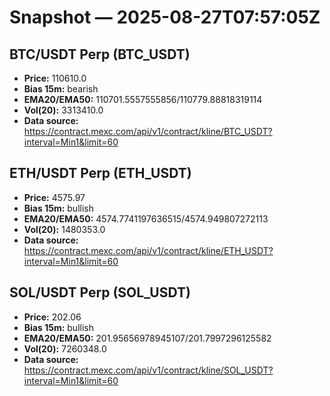 # Snapshot — 2025-08-27T07:57:05Z

## BTC/USDT Perp (BTC_USDT)
- **Price:** 110610.0
- **Bias 15m:** bearish
- **EMA20/EMA50:** 110701.5557555856/110779.88818319114
- **Vol(20):** 3313410.0
- **Data source:** https://contract.mexc.com/api/v1/contract/kline/BTC_USDT?interval=Min1&limit=60

## ETH/USDT Perp (ETH_USDT)
- **Price:** 4575.97
- **Bias 15m:** bullish
- **EMA20/EMA50:** 4574.7741197636515/4574.949807272113
- **Vol(20):** 1480353.0
- **Data source:** https://contract.mexc.com/api/v1/contract/kline/ETH_USDT?interval=Min1&limit=60

## SOL/USDT Perp (SOL_USDT)
- **Price:** 202.06
- **Bias 15m:** bullish
- **EMA20/EMA50:** 201.95656978945107/201.7997296125582
- **Vol(20):** 7260348.0
- **Data source:** https://contract.mexc.com/api/v1/contract/kline/SOL_USDT?interval=Min1&limit=60

